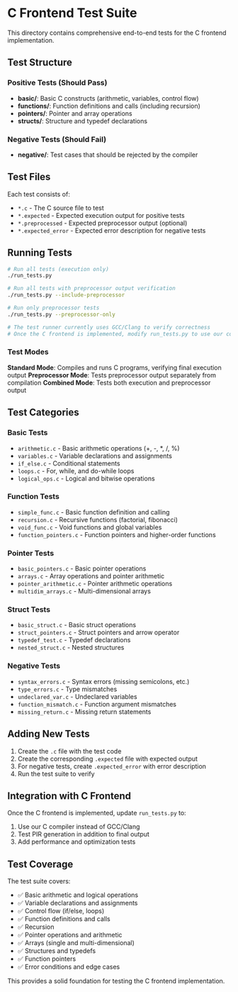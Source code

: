 # C Frontend Test Suite

This directory contains comprehensive end-to-end tests for the C frontend implementation.

## Test Structure

### Positive Tests (Should Pass)
- **basic/**: Basic C constructs (arithmetic, variables, control flow)
- **functions/**: Function definitions and calls (including recursion)
- **pointers/**: Pointer and array operations
- **structs/**: Structure and typedef declarations

### Negative Tests (Should Fail)
- **negative/**: Test cases that should be rejected by the compiler

## Test Files

Each test consists of:
- `*.c` - The C source file to test
- `*.expected` - Expected execution output for positive tests
- `*.preprocessed` - Expected preprocessor output (optional)
- `*.expected_error` - Expected error description for negative tests

## Running Tests

```bash
# Run all tests (execution only)
./run_tests.py

# Run all tests with preprocessor output verification
./run_tests.py --include-preprocessor

# Run only preprocessor tests
./run_tests.py --preprocessor-only

# The test runner currently uses GCC/Clang to verify correctness
# Once the C frontend is implemented, modify run_tests.py to use our compiler
```

### Test Modes

**Standard Mode**: Compiles and runs C programs, verifying final execution output
**Preprocessor Mode**: Tests preprocessor output separately from compilation
**Combined Mode**: Tests both execution and preprocessor output

## Test Categories

### Basic Tests
- `arithmetic.c` - Basic arithmetic operations (+, -, *, /, %)
- `variables.c` - Variable declarations and assignments
- `if_else.c` - Conditional statements
- `loops.c` - For, while, and do-while loops
- `logical_ops.c` - Logical and bitwise operations

### Function Tests
- `simple_func.c` - Basic function definition and calling
- `recursion.c` - Recursive functions (factorial, fibonacci)
- `void_func.c` - Void functions and global variables
- `function_pointers.c` - Function pointers and higher-order functions

### Pointer Tests
- `basic_pointers.c` - Basic pointer operations
- `arrays.c` - Array operations and pointer arithmetic
- `pointer_arithmetic.c` - Pointer arithmetic operations
- `multidim_arrays.c` - Multi-dimensional arrays

### Struct Tests
- `basic_struct.c` - Basic struct operations
- `struct_pointers.c` - Struct pointers and arrow operator
- `typedef_test.c` - Typedef declarations
- `nested_struct.c` - Nested structures

### Negative Tests
- `syntax_errors.c` - Syntax errors (missing semicolons, etc.)
- `type_errors.c` - Type mismatches
- `undeclared_var.c` - Undeclared variables
- `function_mismatch.c` - Function argument mismatches
- `missing_return.c` - Missing return statements

## Adding New Tests

1. Create the `.c` file with the test code
2. Create the corresponding `.expected` file with expected output
3. For negative tests, create `.expected_error` with error description
4. Run the test suite to verify

## Integration with C Frontend

Once the C frontend is implemented, update `run_tests.py` to:
1. Use our C compiler instead of GCC/Clang
2. Test PIR generation in addition to final output
3. Add performance and optimization tests

## Test Coverage

The test suite covers:
- ✅ Basic arithmetic and logical operations
- ✅ Variable declarations and assignments
- ✅ Control flow (if/else, loops)
- ✅ Function definitions and calls
- ✅ Recursion
- ✅ Pointer operations and arithmetic
- ✅ Arrays (single and multi-dimensional)
- ✅ Structures and typedefs
- ✅ Function pointers
- ✅ Error conditions and edge cases

This provides a solid foundation for testing the C frontend implementation.